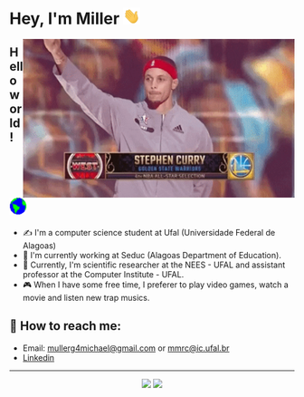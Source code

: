 # Hey, I'm Miller  <img src="assets/Hi.gif" width="30px">

<img align="right" src="./assets/giphy.gif" width="480" height="280" frameBorder="0" class="giphy-embed" allowFullScreen></img>


## Hello world! <img src="assets/Earth.gif" width="30px">

- ✍ I'm a computer science student at Ufal (Universidade Federal de Alagoas)
- :construction_worker: I'm currently working at Seduc (Alagoas Department of Education).
- :pencil: Currently, I'm scientific researcher at the NEES - UFAL and assistant professor at the Computer Institute - UFAL.
- :video_game: When I have some free time, I preferer to play video games, watch a movie and listen new trap musics.


## :mag_right: How to reach me: 

- Email: mullerg4michael@gmail.com or mmrc@ic.ufal.br
- [Linkedin](https://www.linkedin.com/in/michael-miller-0a6392144/)

<hr>

<div align="center">
    <img style="pading: 4%;" src="https://github-readme-stats.vercel.app/api?username=Miller202&show_icons=true&theme=dracula">
    <img style="pading: 4%;" src="https://github-readme-stats.vercel.app/api/top-langs/?username=Miller202&layout=compact&theme=dracula">
</div>


